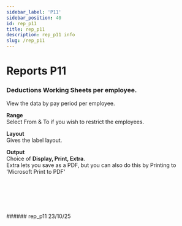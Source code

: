 ```yaml
---
sidebar_label: 'P11'
sidebar_position: 40
id: rep_p11
title: rep_p11
description: rep_p11 info
slug: /rep_p11
---
```


# Reports P11

### Deductions Working Sheets per employee.

View the data by pay period per employee.  

**Range**  
Select From & To if you wish to restrict the employees.

**Layout**  
Gives the label layout.

**Output**  
Choice of **Display, Print, Extra**.  
Extra lets you save as a PDF, but you can also do this by Printing to 'Microsoft Print to PDF'


<br/>
<br/>
<br/>
<br/>
<br/>
###### rep_p11 23/10/25